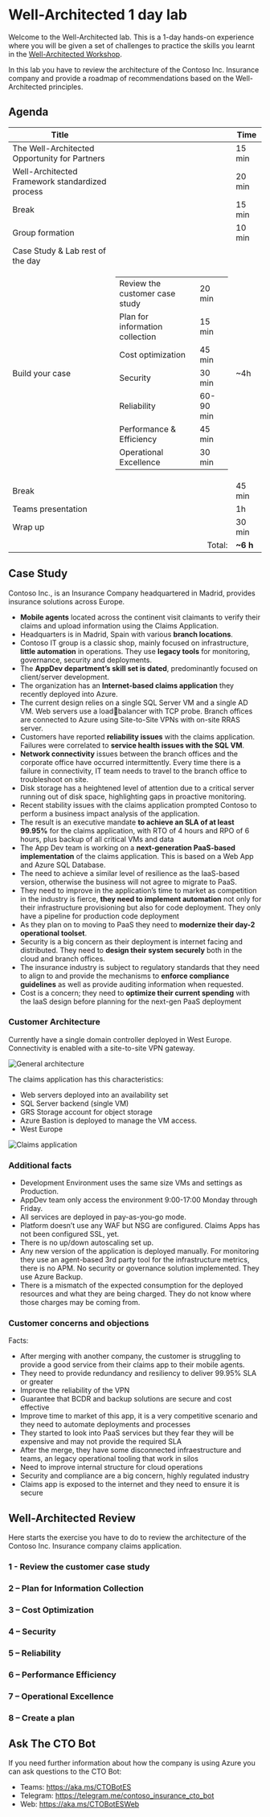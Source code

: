 # Well-Architected 1 day lab

Welcome to the Well-Architected lab. This is a 1-day hands-on experience where you will be given a set of challenges
to practice the skills you learnt in the [Well-Architected Workshop](../1.%20Well-Architected%20Workshop).

In this lab you have to review the architecture of the Contoso Inc. Insurance company and provide a roadmap of recommendations
based on the Well-Architected principles.

## Agenda

Title | | Time
---|-:|---
The Well-Architected Opportunity for Partners || 15 min
Well-Architected Framework standardized process || 20 min
Break || 15 min
Group formation || 10 min
Case Study & Lab rest of the day |
Build your case |<table><tr><td>Review the customer case study</td><td>20 min</td></tr><tr><td>Plan for information collection</td><td>15 min</td></tr><tr><td>Cost optimization</td><td>45 min</td></tr><tr><td>Security</td><td>30 min</td></tr><tr><td>Reliability</td><td>60-90 min</td></tr><tr><td>Performance & Efficiency</td><td>45 min</td></tr><tr><td>Operational Excellence</td><td>30 min</td></tr></table> | ~4h    
Break || 45 min    
Teams presentation || 1h
Wrap up || 30 min
&nbsp;| Total: | **~6 h**

## Case Study

Contoso Inc., is an Insurance Company headquartered in Madrid, provides insurance solutions across 
Europe.
* **Mobile agents** located across the continent visit claimants to verify their claims and upload 
information using the Claims Application.
* Headquarters is in Madrid, Spain with various **branch locations**.
* Contoso IT group is a classic shop, mainly focused on infrastructure, **little automation** in operations. 
They use **legacy tools** for monitoring, governance, security and deployments.
* The **AppDev department’s skill set is dated**, predominantly focused on client/server development.
* The organization has an **Internet-based claims application** they recently deployed into Azure.
* The current design relies on a single SQL Server VM and a single AD VM. Web servers use a loadbalancer with TCP probe.
Branch offices are connected to Azure using Site-to-Site VPNs with on-site RRAS server. 
* Customers have reported **reliability issues** with the claims application. Failures were correlated to 
**service health issues with the SQL VM**.
* **Network connectivity** issues between the branch offices and the corporate office have occurred 
intermittently. Every time there is a failure in connectivity, IT team needs to travel to the branch office 
to troubleshoot on site.
* Disk storage has a heightened level of attention due to a critical server running out of disk space, 
highlighting gaps in proactive monitoring.
* Recent stability issues with the claims application prompted Contoso to perform a business impact 
analysis of the application.
* The result is an executive mandate **to achieve an SLA of at least 99.95%** for the claims application, 
with RTO of 4 hours and RPO of 6 hours, plus backup of all critical VMs and data
* The App Dev team is working on a **next-generation PaaS-based implementation** of the claims 
application. This is based on a Web App and Azure SQL Database.
* The need to achieve a similar level of resilience as the IaaS-based version, otherwise the business will 
not agree to migrate to PaaS.
* They need to improve in the application’s time to market as competition in the industry is fierce, **they 
need to implement automation** not only for their infrastructure provisioning but also for code 
deployment. They only have a pipeline for production code deployment
* As they plan on to moving to PaaS they need to **modernize their day-2 operational toolset**. 
* Security is a big concern as their deployment is internet facing and distributed. They need to **design 
their system securely** both in the cloud and branch offices. 
* The insurance industry is subject to regulatory standards that they need to align to and provide the 
mechanisms to **enforce compliance guidelines** as well as provide auditing information when 
requested. 
* Cost is a concern; they need to **optimize their current spending** with the IaaS design before 
planning for the next-gen PaaS deployment

### Customer Architecture

Currently have a single domain controller deployed in West Europe. Connectivity is enabled with a site-to-site VPN 
gateway.

![General architecture](support%20materials/arch1.png "There are two VPN tunnels to connect to Azure, one with headquarters and another one with the Branch office  ")

The claims application has this characteristics:
* Web servers deployed into an availability 
set
* SQL Server backend
(single VM)
* GRS Storage account for object storage
* Azure Bastion is deployed to manage the 
VM access.
* West Europe

![Claims application](support%20materials/arch2.png "The claims application is deployed in West Europe, with a single VM running a single SQL Server. ")

### Additional facts

* Development Environment uses the same size VMs and settings as Production. 
* AppDev team only access the environment 9:00-17:00 Monday through Friday. 
* All services are deployed in pay-as-you-go mode.
* Platform doesn’t use any WAF but NSG are configured. Claims Apps has not been configured SSL, yet.
* There is no up/down autoscaling set up.
* Any new version of the application is deployed manually. For monitoring they use an agent-based 3rd
party tool for the infrastructure metrics, there is no APM. No security or governance solution implemented. 
They use Azure Backup. 
* There is a mismatch of the expected consumption for the deployed resources and what they are being 
charged. They do not know where those charges may be coming from.

### Customer concerns and objections

Facts:
* After merging with another company, the customer is struggling to provide a good service from their claims app to their mobile agents.
* They need to provide redundancy and resiliency to deliver 99.95% SLA or greater
* Improve the reliability of the VPN
* Guarantee that BCDR and backup solutions are secure and cost effective
* Improve time to market of this app, it is a very competitive scenario and they need to automate deployments and processes
* They started to look into PaaS services but they fear they will be expensive and may not provide the required SLA
* After the merge, they have some disconnected infraestructure and teams, an legacy operational tooling that work in silos
* Need to improve internal structure for cloud operations
* Security and compliance are a big concern, highly regulated industry
* Claims app is exposed to the internet and they need to ensure it is secure

## Well-Architected Review

Here starts the exercise you have to do to review the architecture of the Contoso Inc. Insurance company claims application.

### 1 - Review the customer case study

### 2 – Plan for Information Collection

### 3 – Cost Optimization

### 4 – Security

### 5 – Reliability

### 6 – Performance Efficiency

### 7 – Operational Excellence

### 8 – Create a plan


## Ask The CTO Bot

If you need further information about how the company is using Azure you can ask questions to the CTO Bot:

* Teams: https://aka.ms/CTOBotES
* Telegram: https://telegram.me/contoso_insurance_cto_bot
* Web: https://aka.ms/CTOBotESWeb